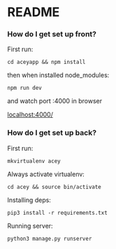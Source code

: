 # README #

### How do I get set up front? ###
First run:


`cd aceyapp && npm install` 

then when installed node_modules: 

` npm run dev `

and watch port :4000 in browser

[localhost:4000/](localhost:4000/)


### How do I get set up back? ###
First run:

`mkvirtualenv acey` 

Always activate virtualenv:

`cd acey && source bin/activate` 

Installing deps:

`pip3 install -r requirements.txt` 

Running server:

`python3 manage.py runserver`





